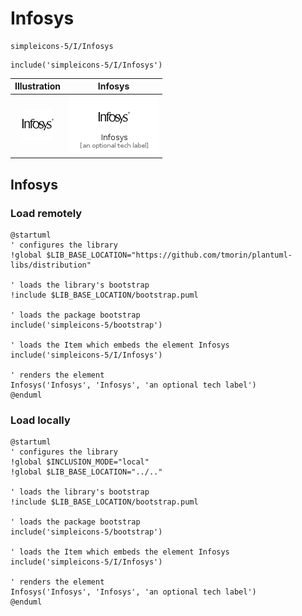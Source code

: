 # Infosys


```text
simpleicons-5/I/Infosys
```

```text
include('simpleicons-5/I/Infosys')
```



| Illustration | Infosys |
| :---: | :---: |
| ![illustration for Illustration](../../simpleicons-5/I/Infosys.png) | ![illustration for Infosys](../../simpleicons-5/I/Infosys.Local.png) |




## Infosys

### Load remotely
```plantuml
@startuml
' configures the library
!global $LIB_BASE_LOCATION="https://github.com/tmorin/plantuml-libs/distribution"

' loads the library's bootstrap
!include $LIB_BASE_LOCATION/bootstrap.puml

' loads the package bootstrap
include('simpleicons-5/bootstrap')

' loads the Item which embeds the element Infosys
include('simpleicons-5/I/Infosys')

' renders the element
Infosys('Infosys', 'Infosys', 'an optional tech label')
@enduml
```

### Load locally
```plantuml
@startuml
' configures the library
!global $INCLUSION_MODE="local"
!global $LIB_BASE_LOCATION="../.."

' loads the library's bootstrap
!include $LIB_BASE_LOCATION/bootstrap.puml

' loads the package bootstrap
include('simpleicons-5/bootstrap')

' loads the Item which embeds the element Infosys
include('simpleicons-5/I/Infosys')

' renders the element
Infosys('Infosys', 'Infosys', 'an optional tech label')
@enduml
```

